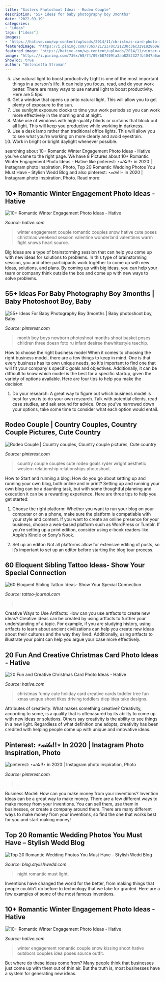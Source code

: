 ```yaml
---
title: "Sisters Photoshoot Ideas - Rodeo Couple"
description: "55+ ideas for baby photography boy 3months"
date: "2022-09-19"
categories:
- "ideas"
tags: ["ideas"]
images:
- "https://hative.com/wp-content/uploads/2014/11/christmas-card-photo-ideas/19-christmas-card-photo-ideas.jpg"
featuredImage: "https://i.pinimg.com/736x/21/23/0c/21230c3ac329182860e7626fa923bb00.jpg"
featured_image: "https://hative.com/wp-content/uploads/2014/11/winter-engagement-photo-ideas/16-winter-engagement-photo-ideas.jpg"
image: "https://i.pinimg.com/736x/68/74/09/687409fa2aa8252327fb4047a6ad58fa.jpg"
ShowToc: true
author: "Antonietta Stroman"
---
```



5) Use natural light to boost productivity
Light is one of the most important things in a person's life. It can help you focus, read, and do your work better. There are many ways to use natural light to boost productivity. Here are 5 tips:
1) Get a window that opens up onto natural light. This will allow you to get plenty of exposure to the sun.
2) Use sunlight exposure clocks to time your work periods so you can work more effectively in the morning and at night.
3) Make use of windows with high-quality blinds or curtains that block out all light. This will keep you productive while working in darkness.
4) Use a desk lamp rather than traditional office lights. This will allow you to see what you're working on more clearly and avoid eyestrain.
5) Work in bright or bright daylight whenever possible.

	

		
searching about 10+ Romantic Winter Engagement Photo Ideas - Hative you've came to the right page. We have 8 Pictures about 10+ Romantic Winter Engagement Photo Ideas - Hative like pinterest: ⋆𝒶𝒾𝓁𝒶!!⋆ in 2020 | Instagram photo inspiration, Photo, Top 20 Romantic Wedding Photos You Must Have – Stylish Wedd Blog and also pinterest: ⋆𝒶𝒾𝓁𝒶!!⋆ in 2020 | Instagram photo inspiration, Photo. Read more:
		
    
## 10+ Romantic Winter Engagement Photo Ideas - Hative

<img loading=lazy src="https://hative.com/wp-content/uploads/2014/11/winter-engagement-photo-ideas/16-winter-engagement-photo-ideas.jpg" onerror="this.onerror=null;this.src='https://tse3.mm.bing.net/th?id=OIP.MKCA9lOTCLp5miUeHAtS6wHaLH&amp;pid=15.1';" alt="10+ Romantic Winter Engagement Photo Ideas - Hative">

_Source: hative.com_

>winter engagement couple romantic couples snow hative cute poses christmas weekend session valentine wonderland valentines warm fight snows heart source. 

	

Big Ideas are a type of brainstorming session that can help you come up with new ideas for solutions to problems. In this type of brainstorming session, you and other participants work together to come up with new ideas, solutions, and plans. By coming up with big ideas, you can help your team or company think outside the box and come up with new ways to solve problems.

    
## 55+ Ideas For Baby Photography Boy 3months | Baby Photoshoot Boy, Baby

<img loading=lazy src="https://i.pinimg.com/736x/d4/94/02/d49402532921353acf4f924e6f79040c.jpg" onerror="this.onerror=null;this.src='https://tse3.mm.bing.net/th?id=OIP.fCyKYj9ZSGDYBr_yiDe5lgAAAA&amp;pid=15.1';" alt="55+ Ideas For Baby Photography Boy 3months | Baby photoshoot boy, Baby">

_Source: pinterest.com_

>month boy boys newborn photoshoot months shoot basket poses children three doesn foto ru infant desiree thewhitestyle teechip. 

	

How to choose the right business model
When it comes to choosing the right business model, there are a few things to keep in mind. One is that every business has its own unique needs, so it's important to find one that will fit your company's specific goals and objectives. Additionally, it can be difficult to know which model is the best for a specific startup, given the variety of options available. Here are four tips to help you make the decision: 
1) Do your research: A great way to figure out which business model is best for you is to do your own research. Talk with potential clients, read case studies, and ask around for advice. Once you've narrowed down your options, take some time to consider what each option would entail.

    
## Rodeo Couple | Country Couples, Country Couple Pictures, Cute Country

<img loading=lazy src="https://i.pinimg.com/736x/68/74/09/687409fa2aa8252327fb4047a6ad58fa.jpg" onerror="this.onerror=null;this.src='https://tse4.mm.bing.net/th?id=OIP.KkmRJdPwACN4ezw1kk5CyAHaLH&amp;pid=15.1';" alt="Rodeo Couple | Country couples, Country couple pictures, Cute country">

_Source: pinterest.com_

>country couple couples cute rodeo goals ryder wright aesthetic western relationship relationships photoshoot. 

	

How to Start and running a blog: How do you go about setting up and running your own blog, both online and in print?
Setting up and running your own blog can be a daunting task, but with some thoughtful planning and execution it can be a rewarding experience. Here are three tips to help you get started:
1. Choose the right platform: Whether you want to run your blog on your computer or on a phone, make sure the platform is compatiable with your style and content. If you want to create an online presence for your business, choose a web-based platform such as WordPress or Tumblr. If you’re setting up a print edition, consider using e-book readers like Apple’s Kindle or Sony’s Nook.

2. Set up an editor: Not all platforms allow for extensive editing of posts, so it’s important to set up an editor before starting the blog tour process.

    
## 60 Eloquent Sibling Tattoo Ideas- Show Your Special Connection

<img loading=lazy src="https://tattoo-journal.com/wp-content/uploads/2016/09/sibling-tattoo54.jpg" onerror="this.onerror=null;this.src='https://tse3.mm.bing.net/th?id=OIP.warNbPXxBbRHZeydA92X0AHaHa&amp;pid=15.1';" alt="60 Eloquent Sibling Tattoo Ideas- Show Your Special Connection">

_Source: tattoo-journal.com_

>. 

	

Creative Ways to Use Artifacts: How can you use artfacts to create new ideas?
Creative ideas can be created by using artfacts to further your understanding of a topic. For example, if you are studying history, using artfacts to learn about ancient civilizations can help you create new ideas about their cultures and the way they lived. Additionally, using artfacts to illustrate your point can help you argue your case more effectively.

    
## 20 Fun And Creative Christmas Card Photo Ideas - Hative

<img loading=lazy src="https://hative.com/wp-content/uploads/2014/11/christmas-card-photo-ideas/19-christmas-card-photo-ideas.jpg" onerror="this.onerror=null;this.src='https://tse3.mm.bing.net/th?id=OIP.oRaY5QY4AGzTNCpJzST8AQHaKD&amp;pid=15.1';" alt="20 Fun and Creative Christmas Card Photo Ideas - Hative">

_Source: hative.com_

>christmas funny cute holiday card creative cards toddler tree fun xmas unique shoot tikes driving toddlers diep idea take designs. 

	

Attributes of creativity: What makes something creative?
Creativity, according to some, is a quality that is oftenasured by its ability to come up with new ideas or solutions. Others say creativity is the ability to see things in a new light. Regardless of what definition one adopts, creativity has been credited with helping people come up with unique and innovative ideas.

    
## Pinterest: ⋆𝒶𝒾𝓁𝒶!!⋆ In 2020 | Instagram Photo Inspiration, Photo

<img loading=lazy src="https://i.pinimg.com/736x/21/23/0c/21230c3ac329182860e7626fa923bb00.jpg" onerror="this.onerror=null;this.src='https://tse2.mm.bing.net/th?id=OIP.ObO38EAhC-O1L6U_cvxtMAHaJ3&amp;pid=15.1';" alt="pinterest: ⋆𝒶𝒾𝓁𝒶!!⋆ in 2020 | Instagram photo inspiration, Photo">

_Source: pinterest.com_

>. 

	

Business Model: How can you make money from your inventions?
Invention ideas can be a great way to make money. There are a few different ways to make money from your inventions. You can sell them, use them in businesses, or create a company around them. There are many different ways to make money from your inventions, so find the one that works best for you and start making money!

    
## Top 20 Romantic Wedding Photos You Must Have – Stylish Wedd Blog

<img loading=lazy src="http://blog.stylishwedd.com/wp-content/uploads/2016/12/Incredible-Night-Wedding-Photos-Ideas-You-Must-See.jpg" onerror="this.onerror=null;this.src='https://tse1.mm.bing.net/th?id=OIP.YozKD3NQw8_L1UmgONwQIQHaKc&amp;pid=15.1';" alt="Top 20 Romantic Wedding Photos You Must Have – Stylish Wedd Blog">

_Source: blog.stylishwedd.com_

>night romantic must light. 

	

Inventions have changed the world for the better, from making things that people couldn't do before to technology that we take for granted. Here are a few examples of some of the most famous inventions.

    
## 10+ Romantic Winter Engagement Photo Ideas - Hative

<img loading=lazy src="https://hative.com/wp-content/uploads/2014/11/winter-engagement-photo-ideas/1-winter-engagement-photo-ideas.jpg" onerror="this.onerror=null;this.src='https://tse3.mm.bing.net/th?id=OIP.2UMxPygD4JpAX1mOnGW2CgHaLH&amp;pid=15.1';" alt="10+ Romantic Winter Engagement Photo Ideas - Hative">

_Source: hative.com_

>winter engagement romantic couple snow kissing shoot hative outdoors couples idea poses source outfit. 

	

But where do these ideas come from? Many people think that businesses just come up with them out of thin air. But the truth is, most businesses have a system for generating new ideas.

